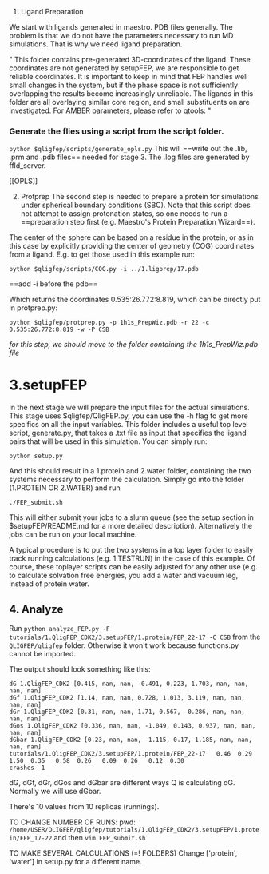 1. Ligand Preparation

We start with ligands generated in maestro. PDB files generally. The problem is that we do not have the parameters necessary to run MD simulations. That is why we need ligand preparation. 

"
This folder contains pre-generated 3D-coordinates of the ligand. These coordinates are not generated by setupFEP, we are responsible to get reliable coordinates. It is important to keep in mind that FEP handles well small changes in the system, but if the phase space is not sufficiently overlapping the results become increasingly unreliable. The ligands in this folder are all overlaying similar core region, and small substituents on are investigated. 
For AMBER parameters, please refer to qtools: 
"

### Generate the flies using a script from the script folder. 
`python $qligfep/scripts/generate_opls.py`
This will ==write out the .lib, .prm and .pdb files== needed for stage 3. The .log files are generated by ffld_server. 

[[OPLS]]


2. Protprep
The second step is needed to prepare a protein for simulations under spherical boundary conditions (SBC). Note that this script does not attempt to assign protonation states, so one needs to run a ==preparation step first (e.g. Maestro's Protein Preparation Wizard==). 

The center of the sphere can be based on a residue in the protein, or as in this case by explicitly providing the center of geometry (COG) coordinates from a ligand. E.g. to get those used in this example run:

```
python $qligfep/scripts/COG.py -i ../1.ligprep/17.pdb
```

==add -i before the pdb==

Which returns the coordinates 0.535:26.772:8.819, which can be directly put in protprep.py:

```
python $qligfep/protprep.py -p 1h1s_PrepWiz.pdb -r 22 -c 0.535:26.772:8.819 -w -P CSB
```
*for this step, we should move to the folder containing the 1h1s_PrepWiz.pdb file*

# 3.setupFEP

In the next stage we will prepare the input files for the actual simulations. This stage uses $qligfep/QligFEP.py, you can use the -h flag to get more specifics on all the input variables. This folder includes a useful top level script, generate.py, that takes a .txt file as input that specifies the ligand pairs that will be used in this simulation. You can simply run:

```
python setup.py
```

And this should result in a 1.protein and 2.water folder, containing the two systems necessary to perform the calculation. Simply go into the folder (1.PROTEIN OR 2.WATER) and run

```
./FEP_submit.sh
```

This will either submit your jobs to a slurm queue (see the setup section in $setupFEP/README.md for a more detailed description). Alternatively the jobs can be run on your local machine.

A typical procedure is to put the two systems in a top layer folder to easily track running calculations (e.g. 1.TESTRUN) in the case of this example. Of course, these toplayer scripts can be easily adjusted for any other use (e.g. to calculate solvation free energies, you add a water and vacuum leg, instead of protein water.


## 4. Analyze

Run `python analyze_FEP.py -F tutorials/1.QligFEP_CDK2/3.setupFEP/1.protein/FEP_22-17 -C CSB` from the `QLIGFEP/qligfep` folder. Otherwise it won't work because functions.py cannot be imported. 

The output should look something like this: 

```
dG 1.QligFEP_CDK2 [0.415, nan, nan, -0.491, 0.223, 1.703, nan, nan, nan, nan]
dGf 1.QligFEP_CDK2 [1.14, nan, nan, 0.728, 1.013, 3.119, nan, nan, nan, nan]
dGr 1.QligFEP_CDK2 [0.31, nan, nan, 1.71, 0.567, -0.286, nan, nan, nan, nan]
dGos 1.QligFEP_CDK2 [0.336, nan, nan, -1.049, 0.143, 0.937, nan, nan, nan, nan]
dGbar 1.QligFEP_CDK2 [0.23, nan, nan, -1.115, 0.17, 1.185, nan, nan, nan, nan]
tutorials/1.QligFEP_CDK2/3.setupFEP/1.protein/FEP_22-17   0.46  0.29   1.50  0.35   0.58  0.26   0.09  0.26   0.12  0.30
crashes  1
```
dG, dGf, dGr, dGos and dGbar are different ways Q is calculating dG. Normally we will use dGbar. 

There's 10 values from 10 replicas (runnings).


TO CHANGE NUMBER OF RUNS: 
pwd: `/home/USER/QLIGFEP/qligfep/tutorials/1.QligFEP_CDK2/3.setupFEP/1.protein/FEP_17-22`
and then 
`vim FEP_submit.sh`

TO MAKE SEVERAL CALCULATIONS (=! FOLDERS)
Change ['protein', 'water'] in setup.py for a different name. 
